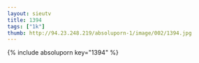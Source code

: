 ```yaml
--- 
layout: sieutv
title: 1394
tags: ["1k"]
thumb: http://94.23.248.219/absoluporn-1/image/002/1394.jpg
---
```

{% include absoluporn key="1394" %} 

